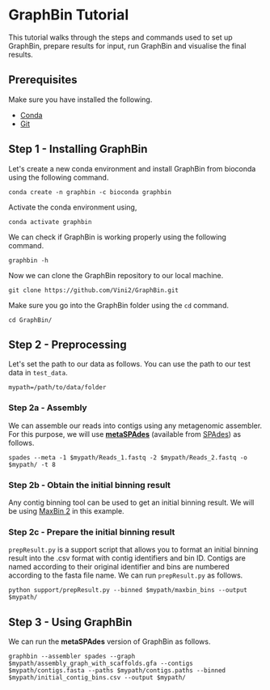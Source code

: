 # GraphBin Tutorial

This tutorial walks through the steps and commands used to set up GraphBin, prepare results for input, run GraphBin and visualise the final results. 

## Prerequisites

Make sure you have installed the following.

* [Conda](https://docs.conda.io/en/latest/miniconda.html)
* [Git](https://github.com/git-guides/install-git)

## Step 1 - Installing GraphBin

Let's create a new conda environment and install GraphBin from bioconda using the following command.
```
conda create -n graphbin -c bioconda graphbin
```

Activate the conda environment using,
```
conda activate graphbin
```

We can check if GraphBin is working properly using the following command.
```
graphbin -h
```

Now we can clone the GraphBin repository to our local machine.

```
git clone https://github.com/Vini2/GraphBin.git
```

Make sure you go into the GraphBin folder using the `cd` command.

```
cd GraphBin/
```

## Step 2 - Preprocessing

Let's set the path to our data as follows. You can use the path to our test data in `test_data`.
```
mypath=/path/to/data/folder
```

### Step 2a - Assembly

We can assemble our reads into contigs using any metagenomic assembler. For this purpose, we will use [**metaSPAdes**](https://genome.cshlp.org/content/27/5/824) (available from [SPAdes](http://cab.spbu.ru/software/spades/)) as follows.
```
spades --meta -1 $mypath/Reads_1.fastq -2 $mypath/Reads_2.fastq -o $mypath/ -t 8
```

### Step 2b - Obtain the initial binning result

Any contig binning tool can be used to get an initial binning result. We will be using [MaxBin 2](https://sourceforge.net/projects/maxbin2/) in this example.


### Step 2c - Prepare the initial binning result

`prepResult.py` is a support script that allows you to format an initial binning result into the .csv format with contig identifiers and bin ID. Contigs are named according to their original identifier and bins are numbered according to the fasta file name. We can run `prepResult.py` as follows.

```
python support/prepResult.py --binned $mypath/maxbin_bins --output $mypath/
```

## Step 3 - Using GraphBin

We can run the **metaSPAdes** version of GraphBin as follows.
```
graphbin --assembler spades --graph $mypath/assembly_graph_with_scaffolds.gfa --contigs $mypath/contigs.fasta --paths $mypath/contigs.paths --binned $mypath/initial_contig_bins.csv --output $mypath/
```